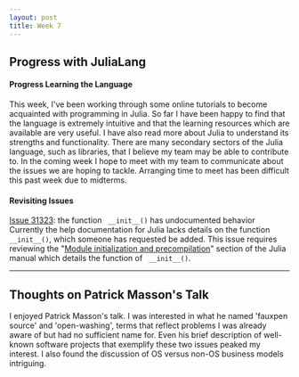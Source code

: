 ```yaml
---
layout: post
title: Week 7
---
```


## Progress with JuliaLang

#### Progress Learning the Language
This week, I've been working through some online tutorials to become acquainted with programming in Julia. So far I have been happy to find that the language is extremely intuitive and that the learning resources which are available are very useful. I have also read more about Julia to understand its strengths and functionality. There are many secondary sectors of the Julia language, such as libraries, that I believe my team may be able to contribute to. In the coming week I hope to meet with my team to communicate about the issues we are hoping to tackle. Arranging time to meet has been difficult this past week due to midterms.

#### Revisiting Issues
[Issue 31323](https://github.com/JuliaLang/julia/issues/31232): the function ` __init__()` has undocumented behavior  
Currently the help documentation for Julia lacks details on the function ` __init__()`, which someone has requested be added. This issue requires reviewing the "[Module initialization and precompilation](https://docs.julialang.org/en/v1/manual/modules/index.html#Module-initialization-and-precompilation-1)" section of the Julia manual which details the function of ` __init__()`.

---
## Thoughts on Patrick Masson's Talk
I enjoyed Patrick Masson's talk. I was interested in what he named 'fauxpen source' and 'open-washing', terms that reflect problems I was already aware of but had no sufficient name for. Even his brief description of well-known software projects that exemplify these two issues peaked my interest. I also found the discussion of OS versus non-OS business models intriguing. 
